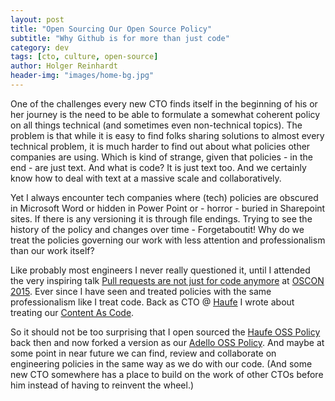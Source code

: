 ```yaml
---
layout: post
title: "Open Sourcing Our Open Source Policy"
subtitle: "Why Github is for more than just code"
category: dev
tags: [cto, culture, open-source]
author: Holger Reinhardt
header-img: "images/home-bg.jpg"
---
```


One of the challenges every new CTO finds itself in the beginning of his or her journey is the need to be able to formulate a somewhat coherent policy on all things technical (and sometimes even non-technical topics). The problem is that while it is easy to find folks sharing solutions to almost every technical problem, it is much harder to find out about what policies other companies are using. Which is kind of strange, given that policies - in the end - are just text. And what is code? It is just text too. And we certainly know how to deal with text at a massive scale and collaboratively. 

Yet I always encounter tech companies where (tech) policies are obscured in Microsoft Word or hidden in Power Point or - horror - buried in Sharepoint sites. If there is any versioning it is through file endings. Trying to see the history of the policy and changes over time - Forgetaboutit! Why do we treat the policies governing our work with less attention and professionalism than our work itself?

Like probably most engineers I never really questioned it, until I attended the very inspiring talk [Pull requests are not just for code anymore](https://media.ccc.de/v/froscon2015-1525-pull_requests_not_just_for_code_anymore) at [OSCON 2015](https://hlgr360.github.io/blog/blog/notes-oscon/). Ever since I have seen and treated policies with the same professionalism like I treat code. Back as CTO @ [Haufe](https://wwww.haufegroup.com) I wrote about treating our [Content As Code](http://work.haufegroup.io/content-as-code/).

So it should not be too surprising that I open sourced the [Haufe OSS Policy](https://github.com/Haufe-Lexware/open-source) back then and now forked a version as our [Adello OSS Policy](https://github.com/adello/open-source). And maybe at some point in near future we can find, review and collaborate on engineering policies in the same way as we do with our code. (And some new CTO somewhere has a place to build on the work of other CTOs before him instead of having to reinvent the wheel.) 